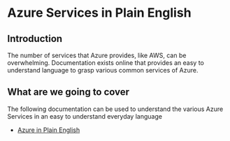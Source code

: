 # Azure Services in Plain English

## Introduction

The number of services that Azure provides, like AWS, can be overwhelming. Documentation exists online that provides an easy to understand language to grasp various common services of Azure.

## What are we going to cover

The following documentation can be used to understand the various Azure Services in an easy to understand everyday language

- [Azure in Plain English](https://www.expeditedssl.com/azure-in-plain-english)